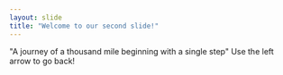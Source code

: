```yaml
---
layout: slide
title: "Welcome to our second slide!"
---
```

"A journey of a thousand mile beginning with a single step"
Use the left arrow to go back!
